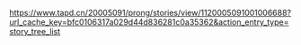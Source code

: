 https://www.tapd.cn/20005091/prong/stories/view/1120005091001006688?url_cache_key=bfc0106317a029d44d836281c0a35362&action_entry_type=story_tree_list



